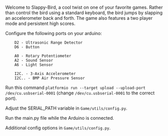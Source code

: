 Welcome to Slappy-Bird, a cool twist on one of your favorite games. Rather than control the bird using a standard keyboard, the bird jumps by slapping an accelerometer back and forth. The game also features a two player mode and persistent high scores.

Configure the following ports on your arduino:
```
    D2 - Ultrasonic Range Detector
    D6 - Button

    A0 - Rotary Potentiometer
    A2 - Sound Sensor
    A6 - Light Sensor

    I2C. - 3-Axis Accelerometer
    I2C.. - BMP Air Pressure Sensor
```

Run this command `platformio run --target upload --upload-port /dev/cu.usbserial-0001` (change `/dev/cu.usbserial-0001` to the correct port).

Adjust the SERIAL_PATH variable in `Game/utils/config.py`.

Run the main.py file while the Arduino is connected.

Additional config options in `Game/utils/config.py`.
